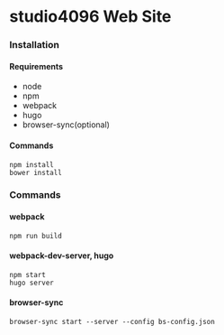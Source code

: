 # studio4096 Web Site

### Installation
#### Requirements
- node
- npm
- webpack
- hugo
- browser-sync(optional)

#### Commands
```
npm install
bower install
```

### Commands

#### webpack 
```
npm run build
```

#### webpack-dev-server, hugo

```
npm start
hugo server
```

#### browser-sync

```
browser-sync start --server --config bs-config.json
```

